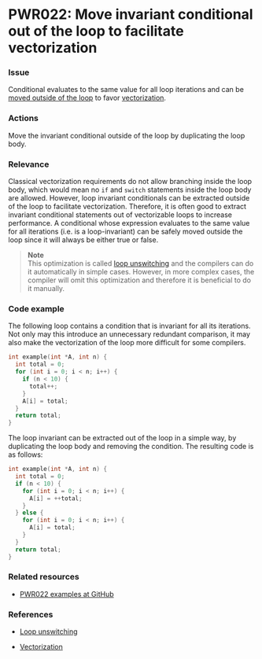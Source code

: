 # PWR022: Move invariant conditional out of the loop to facilitate vectorization

### Issue

Conditional evaluates to the same value for all loop iterations and can be
[moved outside of the loop](/Glossary/Loop-unswitching.md) to favor
[vectorization](/Glossary/Vectorization.md).

### Actions

Move the invariant conditional outside of the loop by duplicating the loop body.

### Relevance

Classical vectorization requirements do not allow branching inside the loop
body, which would mean no `if` and `switch` statements inside the loop body are
allowed. However, loop invariant conditionals can be extracted outside of the
loop to facilitate vectorization. Therefore, it is often good to extract
invariant conditional statements out of vectorizable loops to increase
performance. A conditional whose expression evaluates to the same value for all
iterations (i.e. is a loop-invariant) can be safely moved outside the loop since
it will always be either true or false.

>**Note**  
>This optimization is called [loop unswitching](/Glossary/Loop-unswitching.md)
>and the compilers can do it automatically in simple cases. However, in more
>complex cases, the compiler will omit this optimization and therefore it is
>beneficial to do it manually.

### Code example

The following loop contains a condition that is invariant for all its
iterations. Not only may this introduce an unnecessary redundant comparison, it
may also make the vectorization of the loop more difficult for some compilers.

```c
int example(int *A, int n) {
  int total = 0;
  for (int i = 0; i < n; i++) {
    if (n < 10) {
      total++;
    }
    A[i] = total;
  }
  return total;
}
```

The loop invariant can be extracted out of the loop in a simple way, by
duplicating the loop body and removing the condition. The resulting code is as
follows:

```c
int example(int *A, int n) {
  int total = 0;
  if (n < 10) {
    for (int i = 0; i < n; i++) {
      A[i] = ++total;
    }
  } else {
    for (int i = 0; i < n; i++) {
      A[i] = total;
    }
  }
  return total;
}
```

### Related resources

* [PWR022 examples at GitHub](/Checks/PWR022)

### References

* [Loop unswitching](/Glossary/Loop-unswitching.md)

* [Vectorization](/Glossary/Vectorization.md)
